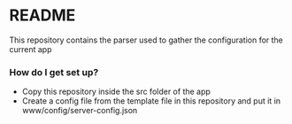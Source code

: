 # README #

This repository contains the parser used to gather the configuration for the current app
### How do I get set up? ###

* Copy this repository inside the src folder of the app
* Create a config file from the template file in this repository and put it in www/config/server-config.json
